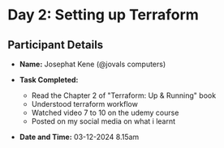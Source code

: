 # Day 2: Setting up Terraform

## Participant Details

- **Name:** Josephat Kene (@jovals computers)
- **Task Completed:**

  - Read the Chapter 2 of "Terraform: Up & Running" book
  - Understood terraform workflow
  - Watched video 7 to 10 on the udemy course
  - Posted on my social media on what i learnt

- **Date and Time:** 03-12-2024 8.15am
